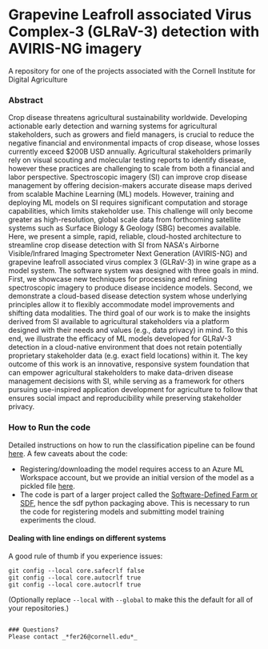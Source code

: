 # Grapevine Leafroll associated Virus Complex-3 (GLRaV-3) detection with AVIRIS-NG imagery
A repository for one of the projects associated with the Cornell Institute for Digital Agriculture

### Abstract
Crop disease threatens agricultural sustainability worldwide. Developing
actionable early detection and warning systems for agricultural stakeholders,
such as growers and field managers, is crucial to reduce the negative financial
and environmental impacts of crop disease, whose losses currently exceed $200B USD
annually. Agricultural stakeholders primarily rely on visual scouting and
molecular testing reports to identify disease, however these practices are
challenging to scale from both a financial and labor perspective. Spectroscopic
imagery (SI) can improve crop disease management by offering decision-makers
accurate disease maps derived from scalable Machine Learning (ML) models.
However, training and deploying ML models on SI requires significant computation
and storage capabilities, which limits stakeholder use. This challenge will only
become greater as high-resolution, global scale data from forthcoming satellite
systems such as Surface Biology & Geology (SBG) becomes available. Here, we present
a simple, rapid, reliable, cloud-hosted architecture to streamline crop disease
detection with SI from NASA's Airborne Visible/Infrared Imaging Spectrometer Next
Generation (AVIRIS-NG) and grapevine leafroll associated virus complex 3 (GLRaV-3)
in wine grape as a model system. The software system was designed with three
goals in mind. First, we showcase new techniques for processing and refining
spectroscopic imagery to produce disease incidence models. Second, we demonstrate
a cloud-based disease detection system whose underlying principles allow it to
flexibly accommodate model improvements and shifting data modalities. The third
goal of our work is to make the insights derived from SI available to agricultural
stakeholders via a platform designed with their needs and values (e.g., data privacy)
in mind. To this end, we illustrate the efficacy of ML models developed for
GLRaV-3 detection in a cloud-native environment that does not retain potentially
proprietary stakeholder data (e.g. exact field locations) within it. The key
outcome of this work is an innovative, responsive system foundation that can empower
agricultural stakeholders to make data-driven disease management decisions with SI,
while serving as a framework for others pursuing use-inspired application development
for agriculture to follow that ensures social impact and reproducibility while
preserving stakeholder privacy.

### How to Run the code
Detailed instructions on how to run the classification pipeline can be found [here](https://www.usenix.org/conference/atc23/call-for-papers).
A few caveats about the code:

- Registering/downloading the model requires access to an Azure ML Workspace account,
  but we provide an initial version of the model as a pickled file
  [here](https://github.com/GoldLab-GrapeSpec/GLRaV3Detection/blob/master/sdf/wineguard/azuremlstuff/src/RFm_smr_H_SyAsy.pk).
- The code is part of a larger project called the [Software-Defined Farm or SDF](https://github.com/Cornell-CIDA-Dev/Software-Defined-Farm),
  hence the sdf python packaging above. This is necessary to run the code for
  registering models and submitting model training experiments the cloud.

#### Dealing with line endings on different systems

A good rule of thumb if you experience issues:

```
git config --local core.safecrlf false
git config --local core.autocrlf true
git config --local core.autocrlf true
```

(Optionally replace `--local` with `--global` to make this the default for all of your repositories.)

```

### Questions?
Please contact _*fer26@cornell.edu*_
